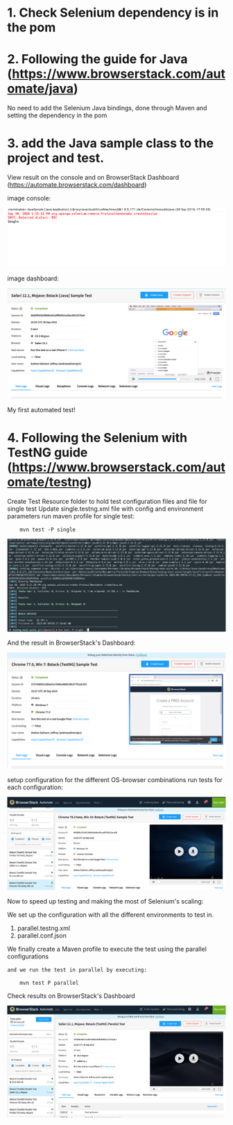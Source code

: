 # 1. Check Selenium dependency is in the pom

# 2. Following the guide for Java (https://www.browserstack.com/automate/java)

No need to add the Selenium Java bindings, done through Maven and setting the dependency in the pom
		
# 3. add the Java sample class to the project and test.

View result on the console and on BrowserStack Dashboard (https://automate.browserstack.com/dashboard)
 
image console:

![console](./img/Console_JavaSample.png)
 	
image dashboard:

![dashboard](./img/Dashboard_JavaSample.png) 	

My first automated test!

# 4. Following the Selenium with TestNG guide (https://www.browserstack.com/automate/testng)
	
Create Test Resource folder to hold test configuration files and file for single test
    Update single.testng.xml file with config and environment parameters
    run maven profile for single test:

```
	mvn test -P single
```

![Run Automate Integration](./img/After_Single_Test_Integration.png) 

And the result in BrowserStack's Dashboard:

![Dashboard Integration](./img/Dashboard_After_Single_Test_Integration.png)

setup configuration for the different OS-browser combinations run tests for each configuration:

![cross browser non parallel](./img/Dashboard_across_browsers_test.png)


Now to speed up testing and making the most of Selenium's scaling:

We set up the configuration with all the different environments to test in.
 1. parallel.testng.xml
 2. parallel.conf.json 

We finally create a Maven profile to execute the test using the parallel configurations

	and we run the test in parallel by executing:
```
	mvn test P parallel
```

Check results on BrowserStack's Dashboard

![Dashboard Parallel](./img/parallel_tests_dashboard.png)
